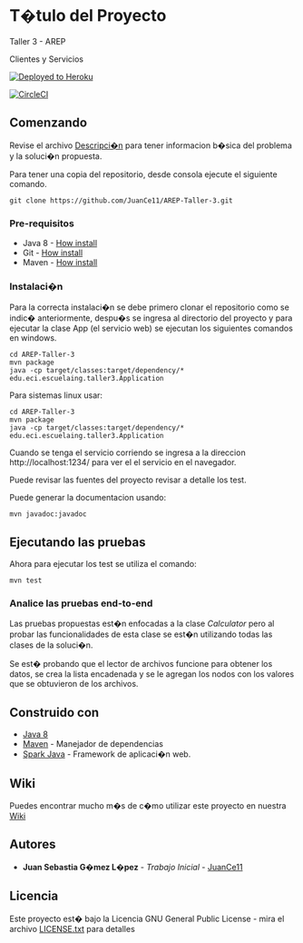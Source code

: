 # T�tulo del Proyecto

Taller 3 - AREP 

Clientes y Servicios

 [![Deployed to Heroku](https://www.herokucdn.com/deploy/button.png)](https://arep-taller-3.herokuapp.com/)
 
 [![CircleCI](https://circleci.com/gh/circleci/circleci-docs.svg?style=svg)](https://app.circleci.com/pipelines/github/JuanCe11/AREP-Taller-3)

 

## Comenzando 

Revise el archivo [Descripci�n](https://github.com/JuanCe11/AREP-Taller-Heroku/blob/master/Taller_3_AREP.pdf) para tener informacion b�sica del problema y la soluci�n propuesta.

Para tener una copia del repositorio, desde consola ejecute el siguiente comando.

```
git clone https://github.com/JuanCe11/AREP-Taller-3.git
```

### Pre-requisitos 

- Java 8 - [How install](https://www.java.com/es/download/help/windows_manual_download.xml)
- Git - [How install](https://git-scm.com/book/es/v2/Inicio---Sobre-el-Control-de-Versiones-Instalaci%C3%B3n-de-Git)
- Maven - [How install](https://maven.apache.org/install.html)


### Instalaci�n 

Para la correcta instalaci�n se debe primero clonar el repositorio como se indic� anteriormente, despu�s se ingresa al directorio del proyecto y para ejecutar la clase App (el servicio web) se ejecutan los siguientes comandos en windows.

```
cd AREP-Taller-3
mvn package
java -cp target/classes:target/dependency/* edu.eci.escuelaing.taller3.Application
```
Para sistemas linux usar: 

```
cd AREP-Taller-3
mvn package
java -cp target/classes:target/dependency/* edu.eci.escuelaing.taller3.Application
```
Cuando se tenga el servicio corriendo se ingresa a la direccion http://localhost:1234/ para ver el el servicio en el navegador.

Puede revisar las fuentes del proyecto revisar a detalle los test.

Puede generar la documentacion usando:

```
mvn javadoc:javadoc
```

## Ejecutando las pruebas 

Ahora para ejecutar los test se utiliza el comando:

```
mvn test
```

### Analice las pruebas end-to-end 

Las pruebas propuestas est�n enfocadas a la clase _Calculator_ pero al probar las funcionalidades de esta clase se est�n utilizando todas las clases de la soluci�n.

Se est� probando que el lector de archivos funcione para obtener los datos, se crea la lista encadenada y se le agregan los nodos con los valores que se obtuvieron de los archivos.


## Construido con 

* [Java 8](https://www.java.com/es/about/whatis_java.jsp)
* [Maven](https://maven.apache.org/) - Manejador de dependencias
* [Spark Java](http://sparkjava.com/) - Framework de aplicaci�n web.


## Wiki

Puedes encontrar mucho m�s de c�mo utilizar este proyecto en nuestra [Wiki](https://github.com/JuanCe11/AREP-Taller-Heroku/wiki)


## Autores 

* **Juan Sebastia G�mez L�pez** - *Trabajo Inicial* - [JuanCe11](https://github.com/JuanCe11)


## Licencia

Este proyecto est� bajo la Licencia GNU General Public License - mira el archivo [LICENSE.txt](LICENSE.txt) para detalles

